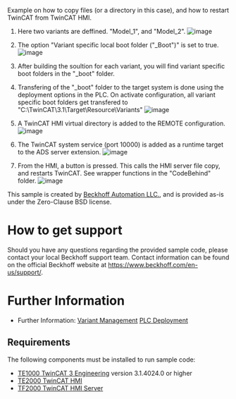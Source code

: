 Example on how to copy files (or a directory in this case), and how to restart TwinCAT from TwinCAT HMI. 

1. Here two variants are deffined. "Model_1", and "Model_2".
  ![image](https://user-images.githubusercontent.com/19829308/176049475-9cf60d35-27a1-4b02-9603-fc25ca56d0db.png)

2. The option "Variant specific local boot folder ("_Boot")" is set to true.
![image](https://user-images.githubusercontent.com/19829308/176049537-b4906f9f-bbde-4111-aae0-e29acaaed628.png)

3. After building the soultion for each variant, you will find variant specific boot folders in the "_boot" folder.

4. Transfering of the "_boot" folder to the target system is done using the deployment options in the PLC. On activate configuration, all variant specific boot folders get transfered to "C:\TwinCAT\3.1\Target\Resource\Variants"
![image](https://user-images.githubusercontent.com/19829308/176049940-1fa3b5df-9f9c-44fe-bd5c-5fc2b24849e0.png)

5. A TwinCAT HMI virtual directory is added to the REMOTE configuration.
![image](https://user-images.githubusercontent.com/19829308/176050721-cc999802-3c7a-4270-a977-d898e95d2460.png)

6. The TwinCAT system service (port 10000) is added as a runtime target to the ADS server extension.
![image](https://user-images.githubusercontent.com/19829308/176050920-8257be84-90f3-422b-a7dd-446ee6b4a8e2.png)

7. From the HMI, a button is pressed. This calls the HMI server file copy, and restarts TwinCAT. See wrapper functions in the "CodeBehind" folder.
![image](https://user-images.githubusercontent.com/19829308/176051246-ca94840d-9da2-4c48-87e2-7c82c92a23ba.png)


This sample is created by [Beckhoff Automation LLC.](https://www.beckhoff.com/en-us/), and is provided as-is under the Zero-Clause BSD license.

# How to get support

Should you have any questions regarding the provided sample code, please contact your local Beckhoff support team. Contact information can be found on the official Beckhoff website at https://www.beckhoff.com/en-us/support/.

# Further Information

- Further Information:
[Variant Management](https://infosys.beckhoff.com/content/1033/variant_management/6325752587.html?id=7757886651100592252)
[PLC Deployment](https://infosys.beckhoff.com/content/1033/tc3_plc_intro/3260050187.html?id=1675861973834834662)

## Requirements

The following components must be installed to run sample code:
- [TE1000 TwinCAT 3 Engineering](https://www.beckhoff.com/en-en/products/automation/twincat/te1xxx-twincat-3-engineering/te1000.html) version 3.1.4024.0 or higher
- [TE2000 TwinCAT HMI](https://www.beckhoff.com/en-us/support/download-finder/software-and-tools/software-download/index.aspx?file=TE2000-HMI-Engineering.exe)
- [TF2000 TwinCAT HMI Server](https://www.beckhoff.com/en-us/support/download-finder/software-and-tools/software-download/index.aspx?file=TF2000-HMI-Server.exe)
